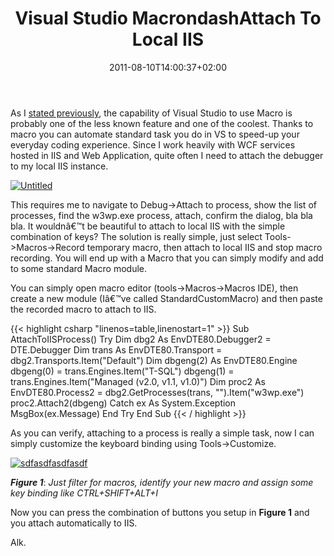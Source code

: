 ﻿---
title: "Visual Studio MacrondashAttach To Local IIS"
description: ""
date: 2011-08-10T14:00:37+02:00
draft: false
tags: [Visual Studio]
categories: [Visual Studio]
---
As I [stated previously](http://www.codewrecks.com/blog/index.php/2011/04/07/visual-studio-macro-to-the-rescue/), the capability of Visual Studio to use Macro is probably one of the less known feature and one of the coolest. Thanks to macro you can automate standard task you do in VS to speed-up your everyday coding experience. Since I work heavily with WCF services hosted in IIS and Web Application, quite often I need to attach the debugger to my local IIS instance.

[![Untitled](http://www.codewrecks.com/blog/wp-content/uploads/2011/08/Untitled_thumb1.jpg "Untitled")](http://www.codewrecks.com/blog/wp-content/uploads/2011/08/Untitled1.jpg)

This requires me to navigate to Debug-&gt;Attach to process, show the list of processes, find the w3wp.exe process, attach, confirm the dialog, bla bla bla. It wouldnâ€™t be beautiful to attach to local IIS with the simple combination of keys? The solution is really simple, just select Tools-&gt;Macros-&gt;Record temporary macro, then attach to local IIS and stop macro recording. You will end up with a Macro that you can simply modify and add to some standard Macro module.

You can simply open macro editor (tools-&gt;Macros-&gt;Macros IDE), then create a new module (Iâ€™ve called StandardCustomMacro) and then paste the recorded macro to attach to IIS.

{{< highlight csharp "linenos=table,linenostart=1" >}}
Sub AttachToIISProcess()
Try
Dim dbg2 As EnvDTE80.Debugger2 = DTE.Debugger
Dim trans As EnvDTE80.Transport = dbg2.Transports.Item("Default")
Dim dbgeng(2) As EnvDTE80.Engine
dbgeng(0) = trans.Engines.Item("T-SQL")
dbgeng(1) = trans.Engines.Item("Managed (v2.0, v1.1, v1.0)")
Dim proc2 As EnvDTE80.Process2 = dbg2.GetProcesses(trans, "").Item("w3wp.exe")
proc2.Attach2(dbgeng)
Catch ex As System.Exception
MsgBox(ex.Message)
End Try
End Sub
{{< / highlight >}}

As you can verify, attaching to a process is really a simple task, now I can simply customize the keyboard binding using Tools-&gt;Customize.

[![sdfasdfasdfasdf](http://www.codewrecks.com/blog/wp-content/uploads/2011/08/sdfasdfasdfasdf_thumb.jpg "sdfasdfasdfasdf")](http://www.codewrecks.com/blog/wp-content/uploads/2011/08/sdfasdfasdfasdf.jpg)

 ***Figure 1***: *Just filter for macros, identify your new macro and assign some key binding like CTRL+SHIFT+ALT+I*

Now you can press the combination of buttons you setup in  **Figure 1** and you attach automatically to IIS.

Alk.
